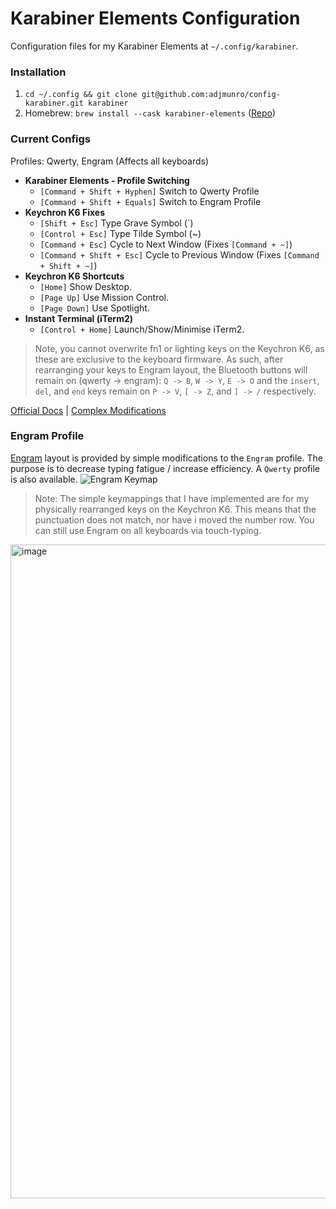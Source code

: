 # Karabiner Elements Configuration
Configuration files for my Karabiner Elements at `~/.config/karabiner`.

### Installation
1. `cd ~/.config && git clone git@github.com:adjmunro/config-karabiner.git karabiner`
2. Homebrew: `brew install --cask karabiner-elements` ([Repo](https://github.com/pqrs-org/Karabiner-Elements))

### Current Configs
Profiles: Qwerty, Engram (Affects all keyboards)
- **Karabiner Elements - Profile Switching**
  - `[Command + Shift + Hyphen]` Switch to Qwerty Profile
  - `[Command + Shift + Equals]` Switch to Engram Profile
- **Keychron K6 Fixes**
  - `[Shift + Esc]` Type Grave Symbol (`)
  - `[Control + Esc]` Type Tilde Symbol (~)
  - `[Command + Esc]` Cycle to Next Window (Fixes `[Command + ~]`)
  - `[Command + Shift + Esc]` Cycle to Previous Window (Fixes `[Command + Shift + ~]`)
- **Keychron K6 Shortcuts**
  - `[Home]` Show Desktop.
  - `[Page Up]` Use Mission Control.
  - `[Page Down]` Use Spotlight.
- **Instant Terminal (iTerm2)**
  - `[Control + Home]` Launch/Show/Minimise iTerm2.

> Note, you cannot overwrite fn1 or lighting keys on the Keychron K6, as these are exclusive to the keyboard firmware. As such, after rearranging your keys to Engram layout, the Bluetooth buttons will remain on (qwerty -> engram): `Q -> B`, `W -> Y`, `E -> O` and the `insert`, `del`, and `end` keys remain on `P -> V`, `[ -> Z`, and `] -> /` respectively.

[Official Docs](https://karabiner-elements.pqrs.org/docs/) | [Complex Modifications](https://ke-complex-modifications.pqrs.org/)

### Engram Profile
[Engram](https://github.com/binarybottle/engram) layout is provided by simple modifications to the `Engram` profile. The purpose is to decrease typing fatigue / increase efficiency. A `Qwerty` profile is also available.
![Engram Keymap](https://github.com/binarybottle/engram/raw/master/assets/engram-800px.png?raw=true)
> Note: The simple keymappings that I have implemented are for my physically rearranged keys on the Keychron K6. This means that the punctuation does not match, nor have i moved the number row. You can still use Engram on all keyboards via touch-typing.
<img width="1046" alt="image" src="https://github.com/adjmunro/config-karabiner/assets/75865923/01042163-0bd0-48ea-8a7c-ee86149b9c7d">

